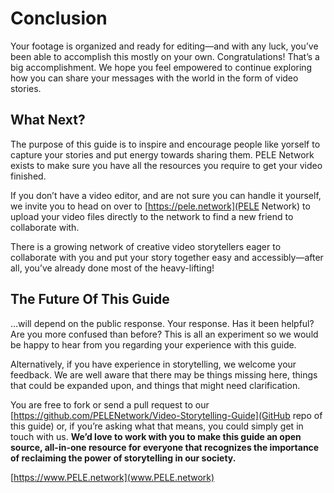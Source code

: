 # Conclusion
Your footage is organized and ready for editing—and with any luck, you’ve been able to accomplish this mostly on your own. Congratulations! That’s a big accomplishment. We hope you feel empowered to continue exploring how you can share your messages with the world in the form of video stories.

## What Next?
The purpose of this guide is to inspire and encourage people like yorself to capture your stories and put energy towards sharing them. PELE Network exists to make sure you have all the resources you require to get your video finished.

If you don’t have a video editor, and are not sure you can handle it yourself, we invite you to head on over to [https://pele.network](PELE Network) to upload your video files directly to the network to find a new friend to collaborate with.

There is a growing network of creative video storytellers eager to collaborate with you and put your story together easy and accessibly—after all, you’ve already done most of the heavy-lifting!

## The Future Of This Guide
…will depend on the public response. Your response. Has it been helpful? Are you more confused than before? This is all an experiment so we would be happy to hear from you regarding your experience with this guide.

Alternatively, if you have experience in storytelling, we welcome your feedback. We are well aware that there may be things missing here, things that could be expanded upon, and things that might need clarification.

You are free to fork or send a pull request to our [https://github.com/PELENetwork/Video-Storytelling-Guide](GitHub repo of this guide) or, if you’re asking what that means, you could simply get in touch with us. **We’d love to work with you to make this guide an open source, all-in-one resource for everyone that recognizes the importance of reclaiming the power of storytelling in our society.**

[https://www.PELE.network](www.PELE.network)
